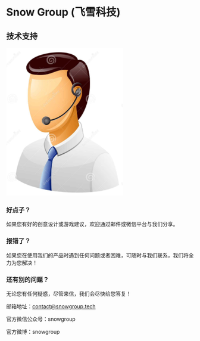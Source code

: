 # Snow Group (飞雪科技)

## 技术支持

 ![image](https://github.com/BigChenChen8/snowgroup/raw/master/imgs/call_man.png)

### 好点子？

如果您有好的创意设计或游戏建议，欢迎通过邮件或微信平台与我们分享。

### 报错了？

如果您在使用我们的产品时遇到任何问题或者困难，可随时与我们联系，我们将全力为您解决！

### 还有别的问题？

无论您有任何疑惑，尽管来信，我们会尽快给您答复！

邮箱地址：contact@snowgroup.tech

官方微信公众号：snowgroup

官方微博：snowgroup
